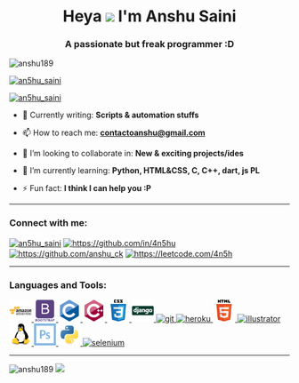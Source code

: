 <h1 align="center">Heya <img src="https://camo.githubusercontent.com/e8e7b06ecf583bc040eb60e44eb5b8e0ecc5421320a92929ce21522dbc34c891/68747470733a2f2f6d656469612e67697068792e636f6d2f6d656469612f6876524a434c467a6361737252346961377a2f67697068792e676966" width="35"> I'm Anshu Saini</h1>

<h3 align="center">A passionate but freak programmer :D</h3>

<!-- <h1></h1> -->

<p align="left"> <img src="https://komarev.com/ghpvc/?username=anshu189&label=Profile%20views&color=0e75b6&style=flat" alt="anshu189" /> </p>

<p align="left"> <a href="https://twitter.com/an5hu_saini" target="blank"><img src="https://img.shields.io/badge/Follow%20in/4n5hu-Linkedin-blue" alt="an5hu_saini" /></a> </p>

<p align="left"> <a href="https://twitter.com/an5hu_saini" target="blank"><img src="https://img.shields.io/twitter/follow/an5hu_saini?logo=twitter&style=for-the-badge" alt="an5hu_saini" /></a> </p>


- 🔭 Currently writing: **Scripts & automation stuffs**

- 📫 How to reach me: **contactoanshu@gmail.com**

- 👯 I’m looking to collaborate in: **New & exciting projects/ides**

- 🌱 I’m currently learning: **Python, HTML&CSS, C, C++, dart, js PL**

- ⚡ Fun fact: **I think I can help you :P**
<hr>

<h3 align="left">Connect with me:</h3>
<p align="left">
<a href="https://twitter.com/an5hu_saini" target="blank"><img align="center" src="https://raw.githubusercontent.com/rahuldkjain/github-profile-readme-generator/master/src/images/icons/Social/twitter.svg" alt="an5hu_saini" height="30" width="40" /></a>
<a href="https://linkedin.com/in/https://github.com/in/4n5hu" target="blank"><img align="center" src="https://raw.githubusercontent.com/rahuldkjain/github-profile-readme-generator/master/src/images/icons/Social/linked-in-alt.svg" alt="https://github.com/in/4n5hu" height="30" width="40" /></a>
<a href="https://instagram.com/https://github.com/anshu_ck" target="blank"><img align="center" src="https://raw.githubusercontent.com/rahuldkjain/github-profile-readme-generator/master/src/images/icons/Social/instagram.svg" alt="https://github.com/anshu_ck" height="30" width="40" /></a>
<a href="https://www.leetcode.com/https://leetcode.com/4n5h" target="blank"><img align="center" src="https://raw.githubusercontent.com/rahuldkjain/github-profile-readme-generator/master/src/images/icons/Social/leet-code.svg" alt="https://leetcode.com/4n5h" height="30" width="40" /></a>
</p>
<hr>
<h3 align="left">Languages and Tools:</h3>
<p align="left"> <a href="https://aws.amazon.com" target="_blank"> <img src="https://raw.githubusercontent.com/devicons/devicon/master/icons/amazonwebservices/amazonwebservices-original-wordmark.svg" alt="aws" width="40" height="40"/> </a> <a href="https://getbootstrap.com" target="_blank"> <img src="https://raw.githubusercontent.com/devicons/devicon/master/icons/bootstrap/bootstrap-plain-wordmark.svg" alt="bootstrap" width="40" height="40"/> </a> <a href="https://www.cprogramming.com/" target="_blank"> <img src="https://raw.githubusercontent.com/devicons/devicon/master/icons/c/c-original.svg" alt="c" width="40" height="40"/> </a> <a href="https://www.w3schools.com/cpp/" target="_blank"> <img src="https://raw.githubusercontent.com/devicons/devicon/master/icons/cplusplus/cplusplus-original.svg" alt="cplusplus" width="40" height="40"/> </a> <a href="https://www.w3schools.com/css/" target="_blank"> <img src="https://raw.githubusercontent.com/devicons/devicon/master/icons/css3/css3-original-wordmark.svg" alt="css3" width="40" height="40"/> </a> <a href="https://www.djangoproject.com/" target="_blank"> <img src="https://raw.githubusercontent.com/devicons/devicon/master/icons/django/django-original.svg" alt="django" width="40" height="40"/> </a> <a href="https://git-scm.com/" target="_blank"> <img src="https://www.vectorlogo.zone/logos/git-scm/git-scm-icon.svg" alt="git" width="40" height="40"/> </a> <a href="https://heroku.com" target="_blank"> <img src="https://www.vectorlogo.zone/logos/heroku/heroku-icon.svg" alt="heroku" width="40" height="40"/> </a> <a href="https://www.w3.org/html/" target="_blank"> <img src="https://raw.githubusercontent.com/devicons/devicon/master/icons/html5/html5-original-wordmark.svg" alt="html5" width="40" height="40"/> </a> <a href="https://www.adobe.com/in/products/illustrator.html" target="_blank"> <img src="https://www.vectorlogo.zone/logos/adobe_illustrator/adobe_illustrator-icon.svg" alt="illustrator" width="40" height="40"/> </a> <a href="https://www.linux.org/" target="_blank"> <img src="https://raw.githubusercontent.com/devicons/devicon/master/icons/linux/linux-original.svg" alt="linux" width="40" height="40"/> </a> <a href="https://www.photoshop.com/en" target="_blank"> <img src="https://raw.githubusercontent.com/devicons/devicon/master/icons/photoshop/photoshop-line.svg" alt="photoshop" width="40" height="40"/> </a> <a href="https://www.python.org" target="_blank"> <img src="https://raw.githubusercontent.com/devicons/devicon/master/icons/python/python-original.svg" alt="python" width="40" height="40"/> </a> <a href="https://www.selenium.dev" target="_blank"> <img src="https://raw.githubusercontent.com/detain/svg-logos/780f25886640cef088af994181646db2f6b1a3f8/svg/selenium-logo.svg" alt="selenium" width="40" height="40"/> </a </p>

<hr>

<img src="https://github-readme-stats.vercel.app/api/top-langs?username=anshu189&show_icons=true&locale=en&layout=compact&text_color=daf7dc&title_color=58A5FE&bg_color=0D1117" alt="anshu189"/>


<img src="https://github-readme-stats.vercel.app/api?username=anshu189&theme=github_dark&show_icons=true"/>
